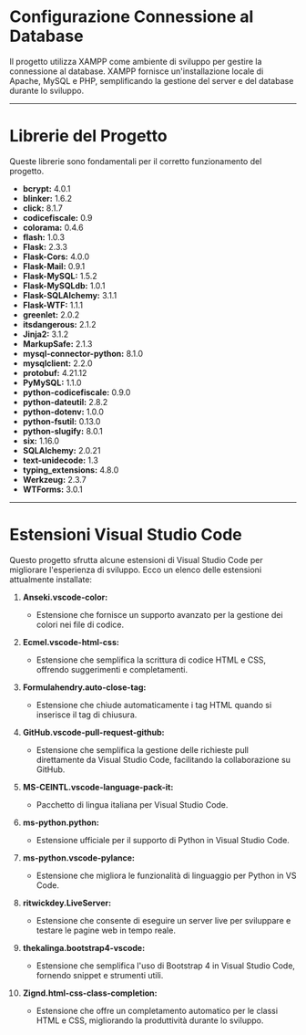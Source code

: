 # Configurazione Connessione al Database

Il progetto utilizza XAMPP come ambiente di sviluppo per gestire la connessione al database. XAMPP fornisce un'installazione locale di Apache, MySQL e PHP, semplificando la gestione del server e del database durante lo sviluppo.

---

# Librerie del Progetto

Queste librerie sono fondamentali per il corretto funzionamento del progetto.

- **bcrypt:** 4.0.1
- **blinker:** 1.6.2
- **click:** 8.1.7
- **codicefiscale:** 0.9
- **colorama:** 0.4.6
- **flash:** 1.0.3
- **Flask:** 2.3.3
- **Flask-Cors:** 4.0.0
- **Flask-Mail:** 0.9.1
- **Flask-MySQL:** 1.5.2
- **Flask-MySQLdb:** 1.0.1
- **Flask-SQLAlchemy:** 3.1.1
- **Flask-WTF:** 1.1.1
- **greenlet:** 2.0.2
- **itsdangerous:** 2.1.2
- **Jinja2:** 3.1.2
- **MarkupSafe:** 2.1.3
- **mysql-connector-python:** 8.1.0
- **mysqlclient:** 2.2.0
- **protobuf:** 4.21.12
- **PyMySQL:** 1.1.0
- **python-codicefiscale:** 0.9.0
- **python-dateutil:** 2.8.2
- **python-dotenv:** 1.0.0
- **python-fsutil:** 0.13.0
- **python-slugify:** 8.0.1
- **six:** 1.16.0
- **SQLAlchemy:** 2.0.21
- **text-unidecode:** 1.3
- **typing_extensions:** 4.8.0
- **Werkzeug:** 2.3.7
- **WTForms:** 3.0.1

---

# Estensioni Visual Studio Code

Questo progetto sfrutta alcune estensioni di Visual Studio Code per migliorare l'esperienza di sviluppo. Ecco un elenco delle estensioni attualmente installate:

1. **Anseki.vscode-color:**
   - Estensione che fornisce un supporto avanzato per la gestione dei colori nei file di codice.

2. **Ecmel.vscode-html-css:**
   - Estensione che semplifica la scrittura di codice HTML e CSS, offrendo suggerimenti e completamenti.

3. **Formulahendry.auto-close-tag:**
   - Estensione che chiude automaticamente i tag HTML quando si inserisce il tag di chiusura.

4. **GitHub.vscode-pull-request-github:**
   - Estensione che semplifica la gestione delle richieste pull direttamente da Visual Studio Code, facilitando la collaborazione su GitHub.

5. **MS-CEINTL.vscode-language-pack-it:**
   - Pacchetto di lingua italiana per Visual Studio Code.

6. **ms-python.python:**
   - Estensione ufficiale per il supporto di Python in Visual Studio Code.

7. **ms-python.vscode-pylance:**
   - Estensione che migliora le funzionalità di linguaggio per Python in VS Code.

8. **ritwickdey.LiveServer:**
   - Estensione che consente di eseguire un server live per sviluppare e testare le pagine web in tempo reale.

9. **thekalinga.bootstrap4-vscode:**
   - Estensione che semplifica l'uso di Bootstrap 4 in Visual Studio Code, fornendo snippet e strumenti utili.

10. **Zignd.html-css-class-completion:**
    - Estensione che offre un completamento automatico per le classi HTML e CSS, migliorando la produttività durante lo sviluppo.
